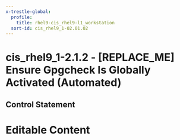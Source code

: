 ```yaml
---
x-trestle-global:
  profile:
    title: rhel9-cis_rhel9-l1_workstation
  sort-id: cis_rhel9_1-02.01.02
---
```


# cis_rhel9_1-2.1.2 - \[REPLACE_ME\] Ensure Gpgcheck Is Globally Activated (Automated)

## Control Statement

# Editable Content

<!-- Make additions and edits below -->
<!-- The above represents the contents of the control as received by the profile, prior to additions. -->
<!-- If the profile makes additions to the control, they will appear below. -->
<!-- The above markdown may not be edited but you may edit the content below, and/or introduce new additions to be made by the profile. -->
<!-- If there is a yaml header at the top, parameter values may be edited. Use --set-parameters to incorporate the changes during assembly. -->
<!-- The content here will then replace what is in the profile for this control, after running profile-assemble. -->
<!-- The current profile has no added parts for this control, but you may add new ones here. -->
<!-- Each addition must have a heading either of the form ## Control my_addition_name -->
<!-- or ## Part a. (where the a. refers to one of the control statement labels.) -->
<!-- "## Control" parts are new parts added after the statement part. -->
<!-- "## Part" parts are new parts added into the top-level statement part with that label. -->
<!-- Subparts may be added with nested hash levels of the form ### My Subpart Name -->
<!-- underneath the parent ## Control or ## Part being added -->
<!-- See https://oscal-compass.github.io/compliance-trestle/tutorials/ssp_profile_catalog_authoring/ssp_profile_catalog_authoring for guidance. -->
